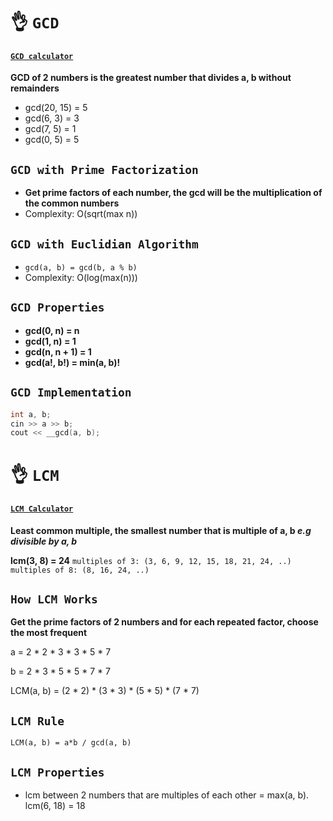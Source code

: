 # 👌 `GCD`
#### [`GCD calculator`](https://www.mathsisfun.com/greatest-common-factor-tool.html)

**GCD of 2 numbers is the greatest number that divides a, b without remainders**
- gcd(20, 15) = 5
- gcd(6, 3) = 3
- gcd(7, 5) = 1
- gcd(0, 5) = 5

## `GCD with Prime Factorization` 
- **Get prime factors of each number, the gcd will be the multiplication of the common numbers**
- Complexity: O(sqrt(max n))

## `GCD with Euclidian Algorithm`
- `gcd(a, b) = gcd(b, a % b)`
- Complexity: O(log(max(n)))

## `GCD Properties`
- **gcd(0, n) = n**
- **gcd(1, n) = 1**
- **gcd(n, n + 1) = 1**
- **gcd(a!, b!) = min(a, b)!**

## `GCD Implementation`
```cpp
int a, b;
cin >> a >> b;
cout << __gcd(a, b);
```

# 👌 `LCM`
#### [`LCM Calculator`](https://www.mathsisfun.com/least-common-multiple-tool.html)


**Least common multiple, the smallest number that is multiple of a, b *e.g divisible by a, b***

**lcm(3, 8) = 24** `multiples of 3: (3, 6, 9, 12, 15, 18, 21, 24, ..)` `multiples of 8: (8, 16, 24, ..)`

## `How LCM Works`
**Get the prime factors of 2 numbers and for each repeated factor, choose the most frequent**

a = 2 * 2 * 3 * 3 * 5 * 7

b = 2 * 3 * 5 * 5 * 7 * 7

LCM(a, b) = (2 * 2) * (3 * 3) * (5 * 5) * (7 * 7)

## `LCM Rule`
`LCM(a, b) = a*b / gcd(a, b)`

## `LCM Properties`
- lcm between 2 numbers that are multiples of each other = max(a, b). lcm(6, 18) = 18
